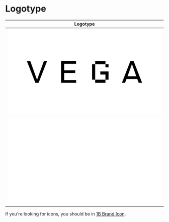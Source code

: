 # Logotype
| Logotype |
| --- |
|![Black](./Vega_Logotype_Black.png)|
|![White](./Vega_Logotype_White.png)|

If you're looking for icons, you should be in [1B Brand Icon](../1B%20Brand%20Icon).    